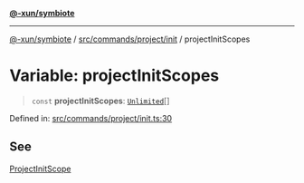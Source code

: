 [**@-xun/symbiote**](../../../../../README.md)

***

[@-xun/symbiote](../../../../../README.md) / [src/commands/project/init](../README.md) / projectInitScopes

# Variable: projectInitScopes

> `const` **projectInitScopes**: [`Unlimited`](../../../../configure/enumerations/UnlimitedGlobalScope.md#unlimited)[]

Defined in: [src/commands/project/init.ts:30](https://github.com/Xunnamius/symbiote/blob/2816aa5c7580c21865c6837f71b54d0f60e224da/src/commands/project/init.ts#L30)

## See

[ProjectInitScope](../../../../configure/enumerations/UnlimitedGlobalScope.md)
